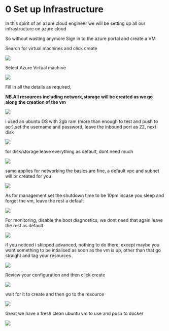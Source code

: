 <!-- @format -->

# 0 Set up Infrastructure

In this spirit of an azure cloud engineer we will be setting up all our infrastructure on azure cloud

So without wasting anymore Sign in to the azure portal and create a VM

Search for virtual machines and click create

![](images/infra1.png)

Select Azure Virtual machine

![](images/infra2.png)

Fill in all the details as required,

**NB.All resources including network,storage will be created as we go along the creation of the vm**

![](images/infra3a.png)

i used an ubuntu OS with 2gb ram (more than enough to test and push to acr),set the username and password, leave the inbound port as 22, next disk

![](images/infra3b.png)

for disk/storage leave everything as default, dont need much

![](images/infra4.png)

same applies for networking the basics are fine, a default vpc and subnet will br created for you

![](images/infra5.png)

As for management set the shutdown time to be 10pm incase you sleep and forget the vm, leave the rest a default

![](images/infra6.png)

For monitoring, disable the boot diagnostics, we dont need that again leave the rest as default

![](images/infra7.png)

if you noticed i skipped advanced, nothing to do there, except maybe you want something to be intialised as soon as the vm is up, other than that go straight and tag your resources

![](images/infra8.png)

Review your configuration and then click create

![](images/infra9.png)

wait for it to create and then go to the resource

![](images/infra10.png)

Great we have a fresh clean ubuntu vm to use and push to docker

![](images/infra11.png)
